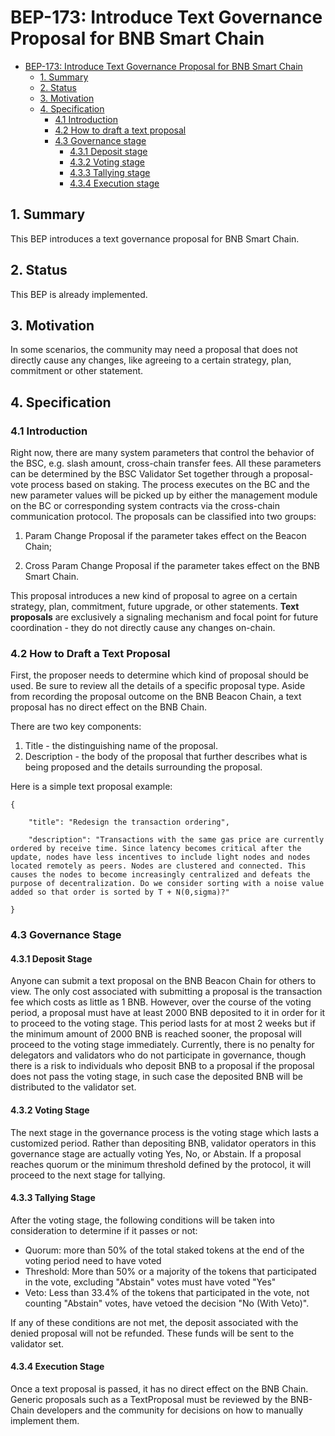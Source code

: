 
# BEP-173: Introduce Text Governance Proposal for BNB Smart Chain

- [BEP-173: Introduce Text Governance Proposal for BNB Smart Chain](https://github.com/bnb-chain/BEPs/pull/173)
    - [1. Summary](#1-summary)
    - [2. Status](#2-status)
    - [3. Motivation](#3-motivation)
    - [4. Specification](#4-specification)
        - [4.1 Introduction](#41-introduction)
        - [4.2 How to draft a text proposal](#42-how-to-draft-a-text-proposal)
        - [4.3 Governance stage](#43-governance-stage)
          - [4.3.1 Deposit stage](#431-deposit-stage)
          - [4.3.2 Voting stage](#432-voting-stage)
          - [4.3.3 Tallying stage](#433-tallying-stage)
          - [4.3.4 Execution stage](#434-execution-stage)


## 1. Summary

This BEP introduces a text governance proposal for BNB Smart Chain. 


## 2. Status

This BEP is already implemented.


## 3. Motivation

In some scenarios, the community may need a proposal that does not directly cause any changes, like agreeing to a certain strategy, plan, commitment or other statement.


## 4. Specification


### 4.1 Introduction

Right now, there are many system parameters that control the behavior of the BSC, e.g. slash amount, cross-chain transfer fees. All these parameters can be determined by the BSC Validator Set together through a proposal-vote process based on staking. The process executes on the BC and the new parameter values will be picked up by either the management module on the BC or corresponding system contracts via the cross-chain communication protocol. The proposals can be classified into two groups: 

1. Param Change Proposal if the parameter takes effect on the Beacon Chain; 

2. Cross Param Change Proposal if the parameter takes effect on the BNB Smart Chain.


     

This proposal introduces a new kind of proposal to agree on a certain strategy, plan, commitment, future upgrade, or other statements. **Text proposals** are exclusively a signaling mechanism and focal point for future coordination - they do not directly cause any changes on-chain.


### 4.2 How to Draft a Text Proposal 

First, the proposer needs to determine which kind of proposal should be used. Be sure to review all the details of a specific proposal type. Aside from recording the proposal outcome on the BNB Beacon Chain, a text proposal has no direct effect on the BNB Chain. 

There are two key components:



1. Title - the distinguishing name of the proposal.
2. Description - the body of the proposal that further describes what is being proposed and the details surrounding the proposal.

Here is a simple text proposal example:

    {

        "title": "Redesign the transaction ordering",

        "description": "Transactions with the same gas price are currently ordered by receive time. Since latency becomes critical after the update, nodes have less incentives to include light nodes and nodes located remotely as peers. Nodes are clustered and connected. This causes the nodes to become increasingly centralized and defeats the purpose of decentralization. Do we consider sorting with a noise value added so that order is sorted by T + N(0,sigma)?"

    } 


### 4.3 Governance Stage 


#### 4.3.1 Deposit Stage

Anyone can submit a text proposal on the BNB Beacon Chain for others to view. The only cost associated with submitting a proposal is the transaction fee which costs as little as 1 BNB. However, over the course of the voting period, a proposal must have at least 2000 BNB deposited to it in order for it to proceed to the voting stage. This period lasts for at most 2 weeks but if the minimum amount of 2000 BNB is reached sooner, the proposal will proceed to the voting stage immediately. Currently, there is no penalty for delegators and validators who do not participate in governance, though there is a risk to individuals who deposit BNB to a proposal if the proposal does not pass the voting stage, in such case the deposited BNB will be distributed to the validator set.


#### 4.3.2 Voting Stage

The next stage in the governance process is the voting stage which lasts a customized period. Rather than depositing BNB, validator operators in this governance stage are actually voting Yes, No, or Abstain. If a proposal reaches quorum or the minimum threshold defined by the protocol, it will proceed to the next stage for tallying. 


#### 4.3.3 Tallying Stage

After the voting stage, the following conditions will be taken into consideration to determine if it passes or not:



* Quorum: more than 50% of the total staked tokens at the end of the voting period need to have voted
* Threshold: More than 50% or a majority of the tokens that participated in the vote, excluding "Abstain" votes must have voted "Yes"
* Veto: Less than 33.4% of the tokens that participated in the vote, not counting "Abstain" votes, have vetoed the decision "No (With Veto)".

If any of these conditions are not met, the deposit associated with the denied proposal will not be refunded. These funds will be sent to the validator set.


#### 4.3.4 Execution Stage

Once a text proposal is passed, it has no direct effect on the BNB Chain. Generic proposals such as a TextProposal must be reviewed by the BNB-Chain developers and the community for decisions on how to manually implement them.
